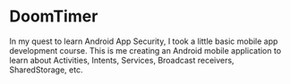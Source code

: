 # DoomTimer
In my quest to learn Android App Security, I took a little basic mobile app development course. This is me creating an Android mobile application to learn about Activities, Intents, Services, Broadcast receivers, SharedStorage, etc.
